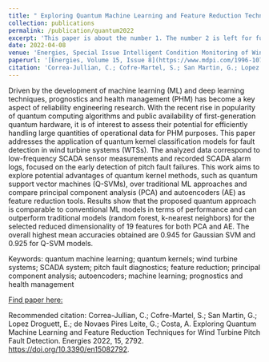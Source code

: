 ```yaml
---
title: " Exploring Quantum Machine Learning and Feature Reduction Techniques for Wind Turbine Pitch Fault Detection"
collection: publications
permalink: /publication/quantum2022
excerpt: 'This paper is about the number 1. The number 2 is left for future work.'
date: 2022-04-08
venue: 'Energies, Special Issue Intelligent Condition Monitoring of Wind Power Systems'
paperurl: '[Energies, Volume 15, Issue 8](https://www.mdpi.com/1996-1073/15/8/2792)'
citation: 'Correa-Jullian, C.; Cofre-Martel, S.; San Martin, G.; Lopez Droguett, E.; de Novaes Pires Leite, G.; Costa, A. Exploring Quantum Machine Learning and Feature Reduction Techniques for Wind Turbine Pitch Fault Detection. Energies 2022, 15, 2792. https://doi.org/10.3390/en15082792'
---
```

Driven by the development of machine learning (ML) and deep learning techniques, prognostics and health management (PHM) has become a key aspect of reliability engineering research. With the recent rise in popularity of quantum computing algorithms and public availability of first-generation quantum hardware, it is of interest to assess their potential for efficiently handling large quantities of operational data for PHM purposes. This paper addresses the application of quantum kernel classification models for fault detection in wind turbine systems (WTSs). The analyzed data correspond to low-frequency SCADA sensor measurements and recorded SCADA alarm logs, focused on the early detection of pitch fault failures. This work aims to explore potential advantages of quantum kernel methods, such as quantum support vector machines (Q-SVMs), over traditional ML approaches and compare principal component analysis (PCA) and autoencoders (AE) as feature reduction tools. Results show that the proposed quantum approach is comparable to conventional ML models in terms of performance and can outperform traditional models (random forest, k-nearest neighbors) for the selected reduced dimensionality of 19 features for both PCA and AE. The overall highest mean accuracies obtained are 0.945 for Gaussian SVM and 0.925 for Q-SVM models. 

Keywords: quantum machine learning; quantum kernels; wind turbine systems; SCADA system; pitch fault diagnostics; feature reduction; principal component analysis; autoencoders; machine learning; prognostics and health management

[Find paper here:](https://www.mdpi.com/1996-1073/15/8/2792)

Recommended citation: Correa-Jullian, C.; Cofre-Martel, S.; San Martin, G.; Lopez Droguett, E.; de Novaes Pires Leite, G.; Costa, A. Exploring Quantum Machine Learning and Feature Reduction Techniques for Wind Turbine Pitch Fault Detection. Energies 2022, 15, 2792. https://doi.org/10.3390/en15082792.
